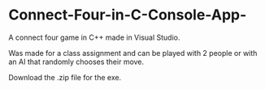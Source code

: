 # Connect-Four-in-C-Console-App-
A connect four game in C++ made in Visual Studio.

Was made for a class assignment and can be played with 2 people or with an AI that randomly chooses their move.

Download the .zip file for the exe.
